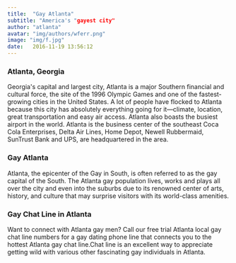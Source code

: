 ```yaml
---
title:  "Gay Atlanta"
subtitle: "America's "gayest city"
author: "atlanta"
avatar: "img/authors/wferr.png"
image: "img/f.jpg"
date:   2016-11-19 13:56:12
---
```


### Atlanta, Georgia
Georgia's capital and largest city, Atlanta is a major Southern financial and cultural force, the site of the 1996 Olympic Games and one of the fastest-growing cities in the United States. A lot of people have flocked to Atlanta because this city has absolutely everything going for it—climate, location, great transportation and easy air access. Atlanta also boasts the busiest airport in the world. Atlanta is the business center of the southeast Coca Cola Enterprises, Delta Air Lines, Home Depot, Newell Rubbermaid, SunTrust Bank and UPS, are headquartered in the area.
### Gay Atlanta
Atlanta, the epicenter of the Gay in South, is often referred to as the gay capital of the South. The Atlanta gay population lives, works and plays all over the city and even into the suburbs due to its renowned center of arts, history, and culture that may surprise visitors with its world-class amenities.
### Gay Chat Line in Atlanta
Want to connect with Atlanta gay men? Call our free trial Atlanta local gay chat line numbers for a gay dating phone line that connects you to the hottest Atlanta gay chat line.Chat line is an excellent way to appreciate getting wild with various other fascinating gay individuals in Atlanta.
